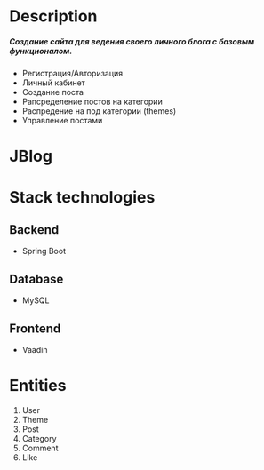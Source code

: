 # Description
##### Создание сайта для ведения своего личного блога с базовым функционалом.
- Регистрация/Авторизация
- Личный кабинет
- Создание поста
- Рапсределение постов на категории
- Распредение на под категории (themes)
- Управление постами


# JBlog
# Stack technologies
## Backend
 - Spring Boot
## Database
 - MySQL
## Frontend
 - Vaadin

# Entities
1. User
2. Theme
3. Post
4. Category
5. Comment
6. Like
